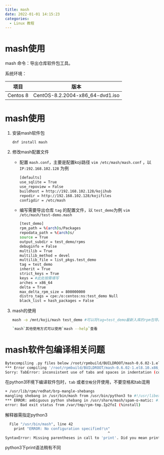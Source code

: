 ```yaml
---
title: mash
date: 2022-01-01 14:15:23
categories:
  - Linux 教程
---
```


# mash使用

mash 命令：导出仓库软件包工具。

<!--more-->

系统环境：

| 项目     | 版本                            |
| -------- | ------------------------------- |
| Centos 8 | CentOS-8.2.2004-x86_64-dvd1.iso |


# mash使用

1. 安装mash软件包

   `dnf install mash`

2. 修改mash配置文件

   - 配置 `mash.conf`，主要是配置koji路径 `vim /etc/mash/mash.conf` ，以 `IP:192.168.102.128` 为例

     ```bash
     [defaults]
     use_sqlite = True
     use_repoview = False
     buildhost = http://192.168.102.128/kojihub
     repodir = http://192.168.102.128/kojifiles
     configdir = /etc/mash
     ```

   - 编写需要导出仓库 `tag` 的配置文件，以 `test_demo`为例 `vim /etc/mash/test-demo.mash`

     ```bash
     [test_demo]
     rpm_path = %(arch)s/Packages
     repodata_path = %(arch)s/
     source = True
     output_subdir = test_demo/rpms
     debuginfo = False
     multilib = True
     multilib_method = devel
     multilib_file = list_pkgs.test_demo
     tag = test_demo
     inherit = True
     strict_keys = True
     keys = #此处按需填写
     arches = x86_64
     delta = True
     max_delta_rpm_size = 800000000
     distro_tags = cpe:/o:centos:ns:test_demo Null
     black_list = hash_packages = False
     ```

3. mash的使用

   ```bash
   mash -o /mnt/koji/mash test_demo	#可以将tag=test_demo最新入库的rpm包导出到/mnt/koji/mash/test_demo/rpms目录下
   
   `mash`其他使用方式可以使用`mash --help`查看
   ```



#	mash软件包编译相关问题

```bash
Bytecompiling .py files below /root/rpmbuild/BUILDROOT/mash-0.6.02-1.el8.10.x86_64/usr/lib/python3.6 using /usr/libexec/platform-python
*** Error compiling '/root/rpmbuild/BUILDROOT/mash-0.6.02-1.el8.10.x86_64/usr/lib/python3.6/site-packages/mash/config.py'...
Sorry: TabError: inconsistent use of tabs and spaces in indentation (config.py, line 151)
```

在python3环境下编译软件包时，`tab` 或者`空格`分开使用，不要空格和tab混用



```bash
+ /usr/lib/rpm/redhat/brp-mangle-shebangs
mangling shebang in /usr/bin/mash from /usr/bin/python3 to #!/usr/libexec/platform-python
*** ERROR: ambiguous python shebang in /usr/share/mash/spam-o-matic: #!/usr/bin/python. Change it to python3 (or python2) explicitly.
error: Bad exit status from /var/tmp/rpm-tmp.Ip2foI (%install)
```

解释器需指定python3



```bash
  File "/usr/bin/mash", line 42
    print "ERROR: No configuration specified!\n"
                                               ^
SyntaxError: Missing parentheses in call to 'print'. Did you mean print("ERROR: No configuration specified!\n")?
```

python3下print语法稍有不同





